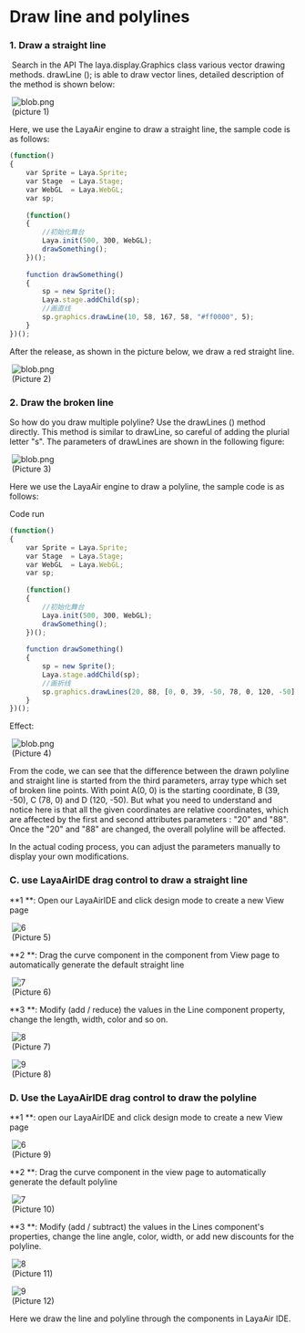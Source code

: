 # Draw line and polylines



### 1. Draw a straight line

​        Search in the API The laya.display.Graphics class various vector drawing methods. drawLine (); is able to draw vector lines, detailed description of the method is shown below:

​	![blob.png](img/1.png)<br/>
​	(picture 1)

Here, we use the LayaAir engine to draw a straight line, the sample code is as follows:

```javascript
(function()
{
    var Sprite = Laya.Sprite;
    var Stage  = Laya.Stage;
    var WebGL  = Laya.WebGL;
    var sp;
 
    (function()
    {
        //初始化舞台
        Laya.init(500, 300, WebGL);
        drawSomething();
    })();
 
    function drawSomething()
    {
        sp = new Sprite();
        Laya.stage.addChild(sp);
        //画直线
        sp.graphics.drawLine(10, 58, 167, 58, "#ff0000", 5);
    }
})();
```

After the release, as shown in the picture below, we draw a red straight line.

​	![blob.png](img/2.png)<br/>
​	(Picture 2)



### 2. Draw the broken line

So how do you draw multiple polyline? Use the drawLines () method directly. This method is similar to drawLine, so careful of adding the plurial letter "s". The parameters of drawLines are shown in the following figure:

​	![blob.png](img/3.png)<br/>
​	(Picture 3)

Here we use the LayaAir engine to draw a polyline, the sample code is as follows:



Code run

```javascript
(function()
{
    var Sprite = Laya.Sprite;
    var Stage  = Laya.Stage;
    var WebGL  = Laya.WebGL;
    var sp;
 
    (function()
    {
        //初始化舞台
        Laya.init(500, 300, WebGL);
        drawSomething();
    })();
 
    function drawSomething()
    {
        sp = new Sprite();
        Laya.stage.addChild(sp);
        //画折线
        sp.graphics.drawLines(20, 88, [0, 0, 39, -50, 78, 0, 120, -50],  "#ff0000", 5);
    }
})();
```

Effect:

​	![blob.png](img/4.png)<br/>
​	(Picture 4)

From the code, we can see that the difference between the drawn polyline and straight line is started from the third parameters, array type which set of broken line points. With point A(0, 0) is the starting coordinate,  B (39, -50), C (78, 0) and D (120, -50). But what you need to understand and notice here is that all the given coordinates are relative coordinates, which are affected by the first and second attributes parameters : "20" and "88". Once the "20" and "88" are changed, the overall polyline will be affected.

In the actual coding process, you can adjust the parameters manually to display your own modifications.



### C. use LayaAirIDE drag control to draw a straight line

**1 **: Open our LayaAirIDE and click design mode to create a new View page

​	![6](img/5.png)<br/>
​   	(Picture 5) 

**2 **: Drag the curve component in the component from View page to automatically generate the default straight line

​	![7](img/6.png)<br/>
​   	(Picture 6)  

**3 **: Modify (add / reduce) the values in the Line component property, change the length, width, color and so on.

​   	![8](img/7.png)<br/>
​   	(Picture 7)    

​   	![9](img/8.png)<br/>
​   	(Picture 8)    



### D. Use the LayaAirIDE drag control to draw the polyline

**1 **: open our LayaAirIDE and click design mode to create a new View page

​	![6](img/5.png)<br/>
​   	(Picture 9)  

**2 **: Drag the curve component in the view page to automatically generate the default polyline

​	![7](img/9.png)<br/>
​   	(Picture 10)   

**3 **: Modify (add / subtract) the values in the Lines component's properties, change the line angle, color, width, or add new discounts for the polyline.

​   	![8](img/10.png)<br/>
​   	(Picture 11)    

​   	![9](img/11.png)<br/>
​   	(Picture 12)   

Here we draw the line and polyline through the components in LayaAir IDE.